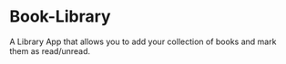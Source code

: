 # Book-Library
A Library App that allows you to add your collection of books and mark them as read/unread.
